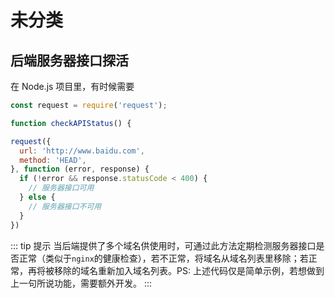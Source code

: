 # 未分类

## 后端服务器接口探活

在 Node.js 项目里，有时候需要

```js
const request = require('request');

function checkAPIStatus() {

request({
  url: 'http://www.baidu.com',
  method: 'HEAD',
}, function (error, response) {
  if (!error && response.statusCode < 400) {
    // 服务器接口可用
  } else {
    // 服务器接口不可用
  }
})
```

::: tip 提示
当后端提供了多个域名供使用时，可通过此方法定期检测服务器接口是否正常（类似于`nginx`的健康检查），若不正常，将域名从域名列表里移除；若正常，再将被移除的域名重新加入域名列表。PS: 上述代码仅是简单示例，若想做到上一句所说功能，需要额外开发。
:::
